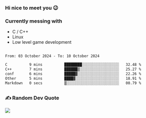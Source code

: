 ### Hi nice to meet you 😉 

### Currently messing with

  - C / C++
  - Linux
  - Low level game development

 ##
 
<!--START_SECTION:waka-->

```txt
From: 03 October 2024 - To: 10 October 2024

C          9 mins          ████████░░░░░░░░░░░░░░░░░   32.48 %
C++        7 mins          ██████▒░░░░░░░░░░░░░░░░░░   25.27 %
conf       6 mins          █████▓░░░░░░░░░░░░░░░░░░░   22.26 %
Other      5 mins          ████▓░░░░░░░░░░░░░░░░░░░░   18.91 %
Markdown   0 secs          ▒░░░░░░░░░░░░░░░░░░░░░░░░   00.79 %
```

<!--END_SECTION:waka-->

##

### ✍️ Random Dev Quote
![](https://quotes-github-readme.vercel.app/api?type=horizontal&theme=dark)

##
